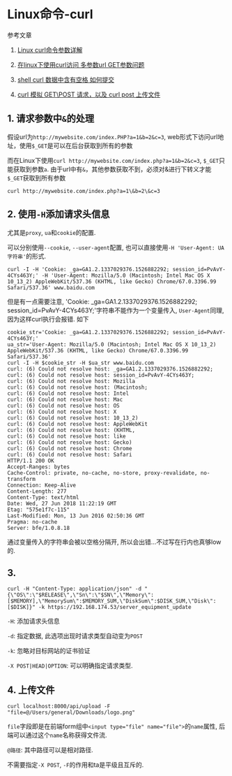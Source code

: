 # Linux命令-curl

参考文章

1. [Linux curl命令参数详解](http://www.aiezu.com/system/linux/linux_curl_syntax.html)

2. [在linux下使用curl访问 多参数url GET参数问题](http://blog.csdn.net/sunbiao0526/article/details/6831327)

3. [shell curl 数据中含有空格 如何提交](https://blog.csdn.net/qq_25279717/article/details/71577313)

4. [curl 模拟 GET\POST 请求，以及 curl post 上传文件](https://blog.csdn.net/fungleo/article/details/80703365)

## 1. 请求参数中`&`的处理

假设url为`http://mywebsite.com/index.PHP?a=1&b=2&c=3`, web形式下访问url地址，使用`$_GET`是可以在后台获取到所有的参数

而在Linux下使用`curl http://mywebsite.com/index.php?a=1&b=2&c=3`, `$_GET`只能获取到参数`a`. 由于url中有`&`，其他参数获取不到，必须对&进行下转义才能`$_GET`获取到所有参数

`curl http://mywebsite.com/index.php?a=1\&b=2\&c=3`

## 2. 使用`-H`添加请求头信息

尤其是`proxy`, `ua`和`cookie`的配置.

可以分别使用`--cookie`, `--user-agent`配置, 也可以直接使用`-H 'User-Agent: UA字符串'`的形式.

```
curl -I -H 'Cookie: _ga=GA1.2.1337029376.1526882292; session_id=PvAvY-4CYs463Y;' -H 'User-Agent: Mozilla/5.0 (Macintosh; Intel Mac OS X 10_13_2) AppleWebKit/537.36 (KHTML, like Gecko) Chrome/67.0.3396.99 Safari/537.36' www.baidu.com
```

但是有一点需要注意, 'Cookie: _ga=GA1.2.1337029376.1526882292; session_id=PvAvY-4CYs463Y;'字符串不能作为一个变量传入, `User-Agent`同理, 因为这样curl执行会报错. 如下

```
cookie_str='Cookie: _ga=GA1.2.1337029376.1526882292; session_id=PvAvY-4CYs463Y;'
ua_str='User-Agent: Mozilla/5.0 (Macintosh; Intel Mac OS X 10_13_2) AppleWebKit/537.36 (KHTML, like Gecko) Chrome/67.0.3396.99 Safari/537.36'
curl -I -H $cookie_str -H $ua_str www.baidu.com
curl: (6) Could not resolve host: _ga=GA1.2.1337029376.1526882292;
curl: (6) Could not resolve host: session_id=PvAvY-4CYs463Y;
curl: (6) Could not resolve host: Mozilla
curl: (6) Could not resolve host: (Macintosh;
curl: (6) Could not resolve host: Intel
curl: (6) Could not resolve host: Mac
curl: (6) Could not resolve host: OS
curl: (6) Could not resolve host: X
curl: (6) Could not resolve host: 10_13_2)
curl: (6) Could not resolve host: AppleWebKit
curl: (6) Could not resolve host: (KHTML,
curl: (6) Could not resolve host: like
curl: (6) Could not resolve host: Gecko)
curl: (6) Could not resolve host: Chrome
curl: (6) Could not resolve host: Safari
HTTP/1.1 200 OK
Accept-Ranges: bytes
Cache-Control: private, no-cache, no-store, proxy-revalidate, no-transform
Connection: Keep-Alive
Content-Length: 277
Content-Type: text/html
Date: Wed, 27 Jun 2018 11:22:19 GMT
Etag: "575e1f7c-115"
Last-Modified: Mon, 13 Jun 2016 02:50:36 GMT
Pragma: no-cache
Server: bfe/1.0.8.18
```

通过变量传入的字符串会被以空格分隔开, 所以会出错...不过写在行内也真够low的.

## 3. 

```
curl -H "Content-Type: application/json" -d "{\"OS\":\"$RELEASE\",\"Sn\":\"$SN\",\"Memory\":[$MEMORY],\"MemorySum\":$MEMORY_SUM,\"DiskSum\":$DISK_SUM,\"Disk\":[$DISK]}" -k https://192.168.174.53/server_equipment_update
```

`-H`: 添加请求头信息

`-d`: 指定数据, 此选项出现时请求类型自动变为`POST`

`-k`: 忽略对目标网站的证书验证

`-X POST|HEAD|OPTION`: 可以明确指定请求类型.

## 4. 上传文件

```
curl localhost:8000/api/upload -F "file=@/Users/general/Downloads/logo.png"
```

`file`字段即是在前端form组中`<input type="file" name="file">`的`name`属性, 后端可以通过这个`name`名称获得文件流. 

`@路径`: 其中路径可以是相对路径.

不需要指定`-X POST`, `-F`的作用和ta是平级且互斥的.
